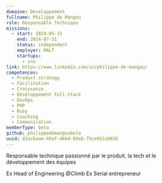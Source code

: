 ```yaml
---
domaine: Développement
fullname: Philippe de Mangou
role: Responsable Technique
missions:
  - start: 2024-05-15
    end: 2024-07-31
    status: independent
    employer: MALT
    startups:
      - snu
link: https://www.linkedin.com/in/philippe-de-mangou/
competences:
  - Product strategy
  - Facilitation
  - Croissance
  - Développement Full-stack
  - DevOps
  - PHP
  - Ruby
  - Coaching
  - Communication
memberType: beta
github: philippedemangoubeta
uuid: d2acbaae-45ef-46bd-89e6-75ce051a9635
---
```

Responsable technique passionné par le produit, la tech et le développement des équipes

Ex Head of Engineering @Climb
Ex Serial entrepreneur 
